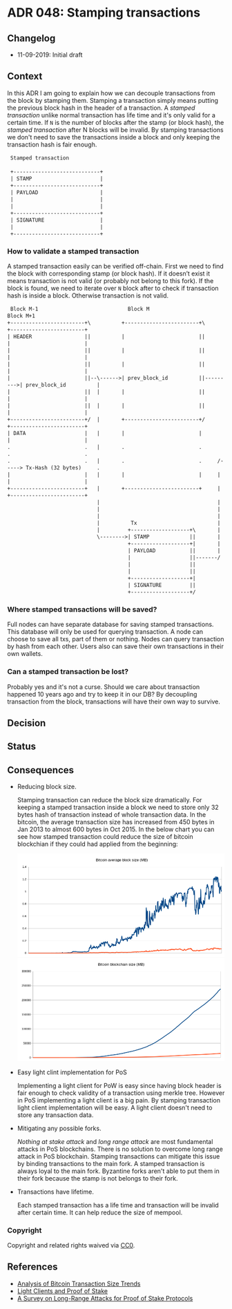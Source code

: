 # ADR 048: Stamping transactions

## Changelog

* 11-09-2019: Initial draft

## Context

In this ADR I am going to explain how we can decouple transactions from the block by stamping them.
Stamping a transaction simply means putting the previous block hash in the header of a transaction.
A *stamped transaction* unlike normal transaction has life time and it's only valid for a certain time.
If `N` is the number of blocks after the stamp (or block hash), the *stamped transaction* after N blocks will be invalid.
By stamping transactions we don't need to save the transactions inside a block and only keeping the transaction hash is fair enough.

```
 Stamped transaction

 +----------------------------+
 | STAMP                      |
 +----------------------------+
 | PAYLOAD                    |
 |                            |
 |                            |
 +----------------------------+
 | SIGNATURE                  |
 |                            |
 +----------------------------+
```

### How to validate a stamped transaction

A stamped transaction easily can be verified off-chain.
First we need to find the block with corresponding stamp (or block hash).
If it doesn’t exist it means transaction is not valid (or probably not belong to this fork).
If the block is found, we need to iterate over `N` block after to check if transaction hash is inside a block. Otherwise transaction is not valid.

```
 Block M-1                             Block M                               Block M+1
+------------------------+\          +------------------------+\          +------------------------+
| HEADER                 ||          |                        ||          |                        |
|                        ||          |                        ||          |                        |
|                        ||          |                        ||          |                        |
|                        ||--\------>| prev_block_id          ||--------->| prev_block_id          |
|                        ||  |       |                        ||          |                        |
|                        ||  |       |                        ||          |                        |
+------------------------+/  |       +------------------------+/          +------------------------+
| DATA                   |   |       |                        |           |                        |
.                        .   |       .                        .           .                        .
.                        .   |       .                        .     /-----> Tx-Hash (32 bytes)     .
|                        |   |       |                        |     |     |                        |
+------------------------+   |       +------------------------+     |     +------------------------+
                             |                                      |
                             |                                      |
                             |                                      |
                             |          Tx                          |
                             |         +-------------------+\       |
                             \-------->| STAMP             ||       |
                                       +-------------------+|       |
                                       | PAYLOAD           ||       |
                                       |                   ||-------/
                                       |                   ||
                                       |                   ||
                                       +-------------------+|
                                       | SIGNATURE         ||
                                       +-------------------+/
```

### Where stamped transactions will be saved?

Full nodes can have separate database for saving stamped transactions.
This database will only be used for querying transaction. A node can choose to save all txs, part of them or nothing.
Nodes can query transaction by hash from each other. Users also can save their own transactions in their own wallets.


### Can a stamped transaction be lost?

Probably yes and it's not a curse. Should we care about transaction happened 10 years ago and try to keep it in our DB?
By decoupling transaction from the block, transactions will have their own way to survive.


## Decision

## Status

## Consequences

* Reducing block size.

  Stamping transaction can reduce the block size dramatically. For keeping a stamped transaction inside a block we need to store only 32 bytes hash of transaction instead of whole transaction data. In the bitcoin, the average transaction size has increased from 450 bytes in Jan 2013 to almost 600 bytes in Oct 2015. In the below chart you can see how stamped transaction could reduce the size of bitcoin blockchian if they could had applied from the beginning:

  ![Bitcoin average block size](img/btc-block-size.png)
  ![Bitcoin blockchain size](img/btc-blockchain-size.png)

* Easy light clint implementation for PoS

  Implementing a light client for PoW is easy since having block header is fair enough to check validity of a transaction using merkle tree.
  However in PoS implementing a light client is a big pain. By stamping transaction light client implementation will be easy. A light client doesn't need to store any transaction data.


* Mitigating any possible forks.

  *Nothing at stake attack* and *long range attack* are most fundamental attacks in PoS blockchains. There is no solution to overcome long range attack in PoS   blockchain. Stamping transactions can mitigate this issue by binding transactions to the main fork. A stamped transaction is always loyal to the main fork. Byzantine forks aren't able to put them in their fork because the stamp is not belongs to their fork.

* Transactions have lifetime.

  Each stamped transaction has a life time and transaction will be invalid after certain time. It can help reduce the size of mempool.


### Copyright

Copyright and related rights waived via [CC0](https://creativecommons.org/publicdomain/zero/1.0/).


## References
* [Analysis of Bitcoin Transaction Size Trends](https://tradeblock.com/blog/analysis-of-bitcoin-transaction-size-trends)
* [Light Clients and Proof of Stake](https://blog.ethereum.org/2015/01/10/light-clients-proof-stake/)
* [A Survey on Long-Range Attacks for Proof of Stake Protocols](https://ieeexplore.ieee.org/stamp/stamp.jsp?arnumber=8653269)
